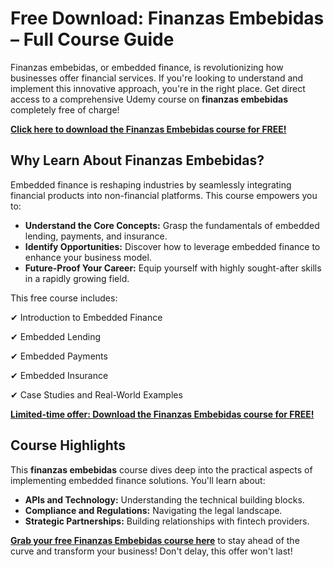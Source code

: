 # Free Download: Finanzas Embebidas – Full Course Guide

Finanzas embebidas, or embedded finance, is revolutionizing how businesses offer financial services. If you're looking to understand and implement this innovative approach, you're in the right place. Get direct access to a comprehensive Udemy course on **finanzas embebidas** completely free of charge!

[**Click here to download the Finanzas Embebidas course for FREE!**](https://udemywork.com/finanzas-embebidas)

## Why Learn About Finanzas Embebidas?

Embedded finance is reshaping industries by seamlessly integrating financial products into non-financial platforms. This course empowers you to:

*   **Understand the Core Concepts:** Grasp the fundamentals of embedded lending, payments, and insurance.
*   **Identify Opportunities:** Discover how to leverage embedded finance to enhance your business model.
*   **Future-Proof Your Career:** Equip yourself with highly sought-after skills in a rapidly growing field.

This free course includes:

✔ Introduction to Embedded Finance

✔ Embedded Lending

✔ Embedded Payments

✔ Embedded Insurance

✔ Case Studies and Real-World Examples

[**Limited-time offer: Download the Finanzas Embebidas course for FREE!**](https://udemywork.com/finanzas-embebidas)

## Course Highlights

This **finanzas embebidas** course dives deep into the practical aspects of implementing embedded finance solutions. You'll learn about:

*   **APIs and Technology:** Understanding the technical building blocks.
*   **Compliance and Regulations:** Navigating the legal landscape.
*   **Strategic Partnerships:** Building relationships with fintech providers.

**[Grab your free Finanzas Embebidas course here](https://udemywork.com/finanzas-embebidas)** to stay ahead of the curve and transform your business! Don't delay, this offer won't last!

